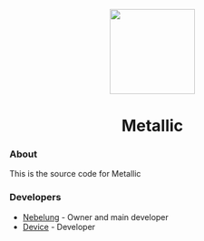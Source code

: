 <p align="center">
<img width="150px" src="https://raw.githubusercontent.com/Metallic-Web/Metallic/main/public/logos/logo512.png">
</p>

<h1 align="center">Metallic</h1>

### About
This is the source code for Metallic

### Developers
- [Nebelung](https://github.com/Nebelung-Dev) - Owner and main developer
- [Device](https://github.com/e9x) - Developer
